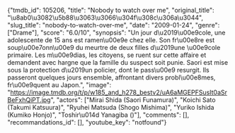 {"tmdb_id": 105206, "title": "Nobody to watch over me", "original_title": "\u8ab0\u3082\u5b88\u3063\u3066\u304f\u308c\u306a\u3044", "slug_title": "nobody-to-watch-over-me", "date": "2009-01-24", "genre": ["Drame"], "score": "6.0/10", "synopsis": "Un jour d\u2019\u00e9cole, une adolescente de 15 ans est ramen\u00e9e chez elle. Son fr\u00e8re est soup\u00e7onn\u00e9 du meurtre de deux filles d\u2019une \u00e9cole primaire. Les m\u00e9dias, les citoyens, se ruent sur cette affaire et demandent avec hargne que la famille du suspect soit punie. Saori est mise sous la protection d\u2019un policier, dont le pass\u00e9 resurgit. Ils passeront quelques jours ensemble, affrontant divers probl\u00e8mes, fr\u00e9quent au Japon.", "image": "https://image.tmdb.org/t/p/w185_and_h278_bestv2/uA6aMGEPFSusIt0aSrBeFxhQiPT.jpg", "actors": ["Mirai Shida (Saori Funamura)", "Koichi Sato (Takumi Katsuura)", "Ryuhei Matsuda (Shogo Mishima)", "Yuriko Ishida (Kumiko Honjo)", "Toshir\u014d Yanagiba ()"], "comments": [], "recommandations_id": [], "youtube_key": "notfound"}